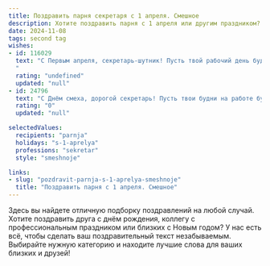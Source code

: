 ```yaml
---
title: Поздравить парня секретаря с 1 апреля. Смешное
description: Хотите поздравить парня с 1 апреля или другим праздником? Наш ИИ создаст незабываемое поздравление, а вы обязательно выделитесь среди других.  
date: 2024-11-08
tags: second tag
wishes:
- id: 116029
  text: "С Первым апреля, секретарь-шутник! Пусть твой рабочий день будет полон неожиданных, но приятных сюрпризов (в отличие от тех, что ты, возможно, подготовила для коллег!).  Желаю тебе море позитива, лёгкости в работе и чтобы все твои секреты остались секретами, даже если сегодня все вокруг – одна большая шутка!
  "
  rating: "undefined"
  updated: "null"
- id: 24796
  text: "С Днём смеха, дорогой секретарь! Пусть твои будни на работе будут такими же весёлыми и непредсказуемыми, как этот праздник. Пусть каждый документ приносит тебе улыбку, а каждый звонок – смех! Ты – главный мастер шуток в офисе, и сегодня твоё остроумие достойно оваций. Смех продлевает жизнь, так что держи его в запасе и на работе, и в личной жизни. Счастья, здоровья и море позитива в этот весёлый день!"
  rating: "0"
  updated: "null"

selectedValues:
  recipients: "parnja"
  holidays: "s-1-aprelya"
  professions: "sekretar"
  style: "smeshnoje"

links:
- slug: "pozdravit-parnja-s-1-aprelya-smeshnoje"
  title: "Поздравить парня с 1 апреля. Смешное"
---
```


Здесь вы найдете отличную подборку поздравлений на любой случай. 
Хотите поздравить друга с днём рождения, коллегу с профессиональным праздником или близких с Новым годом? У нас есть всё, чтобы сделать ваш поздравительный текст незабываемым. Выбирайте нужную категорию и находите лучшие слова для ваших близких и друзей!
